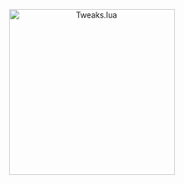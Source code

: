 <div align="center">
  <img src="https://github.com/user-attachments/assets/b0bd011e-3b75-49f7-97f9-c3ba17ed5027" alt="Tweaks.lua" width="300">
</div>
